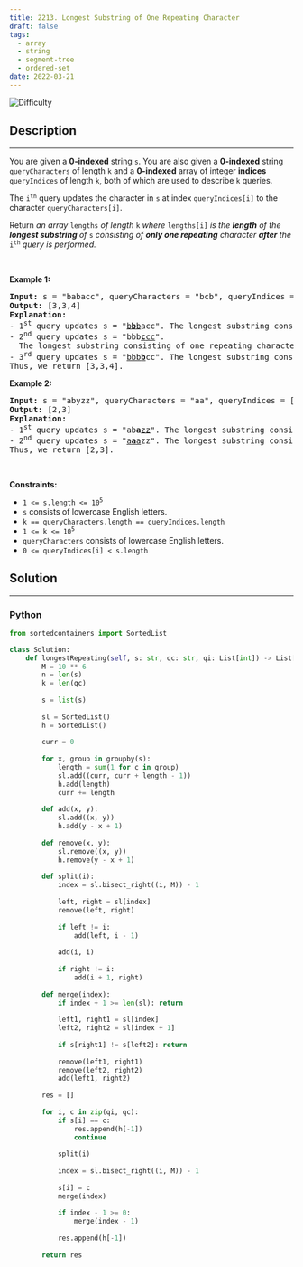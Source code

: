 ```yaml
---
title: 2213. Longest Substring of One Repeating Character
draft: false
tags: 
  - array
  - string
  - segment-tree
  - ordered-set
date: 2022-03-21
---
```


![Difficulty](https://img.shields.io/badge/Difficulty-Hard-blue.svg)

## Description

---
<p>You are given a <strong>0-indexed</strong> string <code>s</code>. You are also given a <strong>0-indexed</strong> string <code>queryCharacters</code> of length <code>k</code> and a <strong>0-indexed</strong> array of integer <strong>indices</strong> <code>queryIndices</code> of length <code>k</code>, both of which are used to describe <code>k</code> queries.</p>

<p>The <code>i<sup>th</sup></code> query updates the character in <code>s</code> at index <code>queryIndices[i]</code> to the character <code>queryCharacters[i]</code>.</p>

<p>Return <em>an array</em> <code>lengths</code> <em>of length </em><code>k</code><em> where</em> <code>lengths[i]</code> <em>is the <strong>length</strong> of the <strong>longest substring</strong> of </em><code>s</code><em> consisting of <strong>only one repeating</strong> character <strong>after</strong> the</em> <code>i<sup>th</sup></code> <em>query</em><em> is performed.</em></p>

<p>&nbsp;</p>
<p><strong class="example">Example 1:</strong></p>

<pre>
<strong>Input:</strong> s = &quot;babacc&quot;, queryCharacters = &quot;bcb&quot;, queryIndices = [1,3,3]
<strong>Output:</strong> [3,3,4]
<strong>Explanation:</strong> 
- 1<sup>st</sup> query updates s = &quot;<u>b<strong>b</strong>b</u>acc&quot;. The longest substring consisting of one repeating character is &quot;bbb&quot; with length 3.
- 2<sup>nd</sup> query updates s = &quot;bbb<u><strong>c</strong>cc</u>&quot;. 
  The longest substring consisting of one repeating character can be &quot;bbb&quot; or &quot;ccc&quot; with length 3.
- 3<sup>rd</sup> query updates s = &quot;<u>bbb<strong>b</strong></u>cc&quot;. The longest substring consisting of one repeating character is &quot;bbbb&quot; with length 4.
Thus, we return [3,3,4].
</pre>

<p><strong class="example">Example 2:</strong></p>

<pre>
<strong>Input:</strong> s = &quot;abyzz&quot;, queryCharacters = &quot;aa&quot;, queryIndices = [2,1]
<strong>Output:</strong> [2,3]
<strong>Explanation:</strong>
- 1<sup>st</sup> query updates s = &quot;ab<strong>a</strong><u>zz</u>&quot;. The longest substring consisting of one repeating character is &quot;zz&quot; with length 2.
- 2<sup>nd</sup> query updates s = &quot;<u>a<strong>a</strong>a</u>zz&quot;. The longest substring consisting of one repeating character is &quot;aaa&quot; with length 3.
Thus, we return [2,3].
</pre>

<p>&nbsp;</p>
<p><strong>Constraints:</strong></p>

<ul>
	<li><code>1 &lt;= s.length &lt;= 10<sup>5</sup></code></li>
	<li><code>s</code> consists of lowercase English letters.</li>
	<li><code>k == queryCharacters.length == queryIndices.length</code></li>
	<li><code>1 &lt;= k &lt;= 10<sup>5</sup></code></li>
	<li><code>queryCharacters</code> consists of lowercase English letters.</li>
	<li><code>0 &lt;= queryIndices[i] &lt; s.length</code></li>
</ul>


## Solution

---
### Python
``` py title='longest-substring-of-one-repeating-character'
from sortedcontainers import SortedList

class Solution:
    def longestRepeating(self, s: str, qc: str, qi: List[int]) -> List[int]:
        M = 10 ** 6
        n = len(s)
        k = len(qc)
        
        s = list(s)
        
        sl = SortedList()
        h = SortedList()
        
        curr = 0
        
        for x, group in groupby(s):
            length = sum(1 for c in group)
            sl.add((curr, curr + length - 1))
            h.add(length)
            curr += length
        
        def add(x, y):
            sl.add((x, y))
            h.add(y - x + 1)
        
        def remove(x, y):
            sl.remove((x, y))
            h.remove(y - x + 1)
        
        def split(i):
            index = sl.bisect_right((i, M)) - 1
        
            left, right = sl[index]
            remove(left, right)
            
            if left != i:
                add(left, i - 1)
                
            add(i, i)
            
            if right != i:
                add(i + 1, right)
        
        def merge(index):
            if index + 1 >= len(sl): return
            
            left1, right1 = sl[index]
            left2, right2 = sl[index + 1]
            
            if s[right1] != s[left2]: return
            
            remove(left1, right1)
            remove(left2, right2)
            add(left1, right2)
            
        res = []
        
        for i, c in zip(qi, qc):
            if s[i] == c:
                res.append(h[-1])
                continue
            
            split(i)
            
            index = sl.bisect_right((i, M)) - 1
            
            s[i] = c
            merge(index)
            
            if index - 1 >= 0:
                merge(index - 1)
            
            res.append(h[-1])
        
        return res
            
        

```

